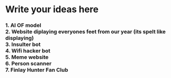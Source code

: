 # Write your ideas here

<h3>
1. AI OF model
<br>
2. Website diplaying everyones feet from our year (its spelt like displaying)
<br>
3. Insulter bot
<br>
4. Wifi hacker bot
<br>
5. Meme website
<br>
6. Person scanner 
  <br>
7. Finlay Hunter Fan Club  
</h3>

